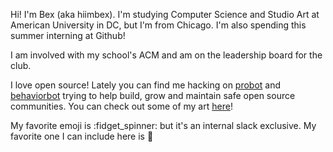Hi! I'm Bex (aka hiimbex). I'm studying Computer Science and Studio Art at American University in DC, but I'm from Chicago. I'm also spending this summer interning at Github!

I am involved with my school's ACM and am on the leadership board for the club.

I love open source! Lately you can find me hacking on [probot](https://github.com/probot) and [behaviorbot](https://github.com/behaviorbot) trying to help build, grow and maintain safe open source communities. You can check out some of my art [here](http://hiimbex.me)!

My favorite emoji is :fidget_spinner: but it's an internal slack exclusive. My favorite one I can include here is 👾
